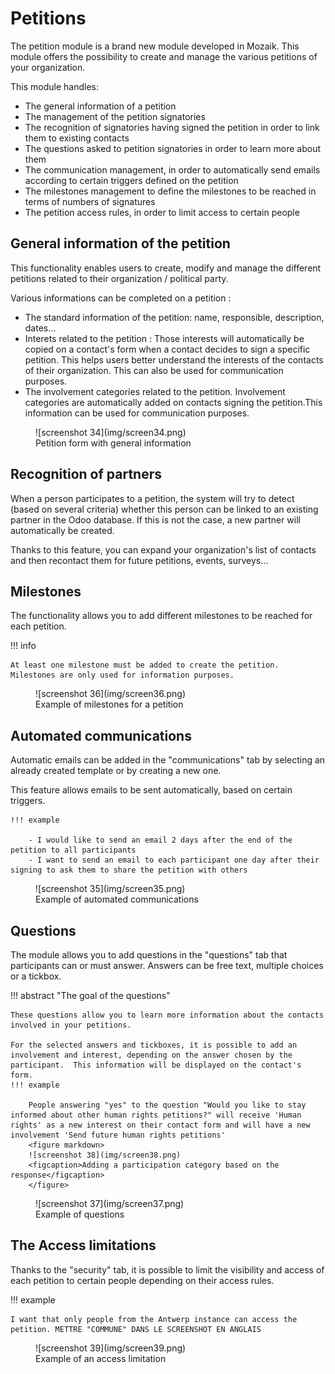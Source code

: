 # Petitions

The petition module is a brand new module developed in Mozaik. This module offers the possibility to create and manage the various petitions of your organization.

This module handles:

- The general information of a petition
- The management of the petition signatories
- The recognition of signatories having signed the petition in order to link them to existing contacts
- The questions asked to petition signatories in order to learn more about them
- The communication management, in order to automatically send emails according to certain triggers defined on the petition
- The milestones management to define the milestones to be reached in terms of numbers of signatures
- The petition access rules, in order to limit access to certain people


## General information of the petition

This functionality enables users to create, modify and manage the different petitions related to their organization / political party.

Various informations can be completed on a petition :

- The standard information of the petition: name, responsible, description, dates...
- Interets related to the petition : Those interests will automatically be copied on a contact's form when a contact decides to sign a specific petition. This helps users better understand the interests of the contacts of their organization. This can also be used for communication purposes.
- The involvement categories related to the petition. Involvement categories are automatically added on contacts signing the petition.This information can be used for communication purposes.


<figure markdown>
![screenshot 34](img/screen34.png)
<figcaption>Petition form with general information</figcaption>
</figure>

## Recognition of partners

When a person participates to a petition, the system will try to detect (based on several criteria) whether this person can be linked to an existing partner in the Odoo database. If this is not the case, a new partner will automatically be created.

Thanks to this feature, you can expand your organization's list of contacts and then recontact them for future petitions, events, surveys...

## Milestones

The functionality allows you to add different milestones to be reached for each petition.

!!! info

    At least one milestone must be added to create the petition. Milestones are only used for information purposes.

<figure markdown>
![screenshot 36](img/screen36.png)
<figcaption>Example of milestones for a petition</figcaption>
</figure>

## Automated communications

Automatic emails can be added in the "communications" tab by selecting an already created template or by creating a new one. 

This feature allows emails to be sent automatically, based on certain triggers.

    !!! example

        - I would like to send an email 2 days after the end of the petition to all participants
        - I want to send an email to each participant one day after their signing to ask them to share the petition with others

<figure markdown>
![screenshot 35](img/screen35.png)
<figcaption>Example of automated communications</figcaption>
</figure>

## Questions

The module allows you to add questions in the "questions" tab that participants can or must answer. Answers can be free text, multiple choices or a tickbox.

!!! abstract "The goal of the questions"

    These questions allow you to learn more information about the contacts involved in your petitions. 

    For the selected answers and tickboxes, it is possible to add an involvement and interest, depending on the answer chosen by the participant.  This information will be displayed on the contact's form.
    !!! example 

        People answering "yes" to the question "Would you like to stay informed about other human rights petitions?" will receive 'Human rights' as a new interest on their contact form and will have a new involvement 'Send future human rights petitions'
        <figure markdown>
        ![screenshot 38](img/screen38.png)
        <figcaption>Adding a participation category based on the response</figcaption>
        </figure>   


<figure markdown>
![screenshot 37](img/screen37.png)
<figcaption>Example of questions</figcaption>
</figure>

## The Access limitations
Thanks to the "security" tab, it is possible to limit the visibility and access of each petition to certain people depending on their access rules.

!!! example 

    I want that only people from the Antwerp instance can access the petition. METTRE "COMMUNE" DANS LE SCREENSHOT EN ANGLAIS

<figure markdown>
![screenshot 39](img/screen39.png)
<figcaption>Example of an access limitation</figcaption>
</figure>